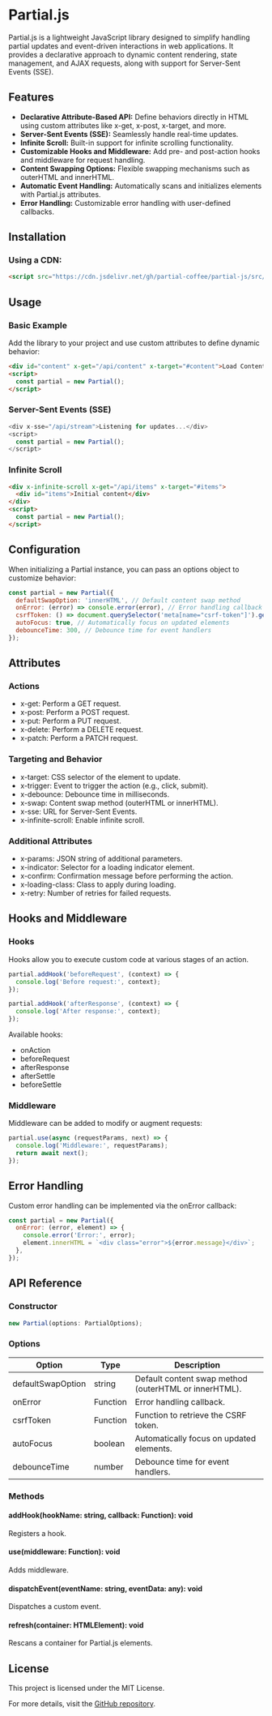 Partial.js
==========

Partial.js is a lightweight JavaScript library designed to simplify handling partial updates and event-driven interactions in web applications. It provides a declarative approach to dynamic content rendering, state management, and AJAX requests, along with support for Server-Sent Events (SSE).

Features
--------

*   **Declarative Attribute-Based API:** Define behaviors directly in HTML using custom attributes like x-get, x-post, x-target, and more.
*   **Server-Sent Events (SSE):** Seamlessly handle real-time updates.
*   **Infinite Scroll:** Built-in support for infinite scrolling functionality.
*   **Customizable Hooks and Middleware:** Add pre- and post-action hooks and middleware for request handling.
*   **Content Swapping Options:** Flexible swapping mechanisms such as outerHTML and innerHTML.
*   **Automatic Event Handling:** Automatically scans and initializes elements with Partial.js attributes.
*   **Error Handling:** Customizable error handling with user-defined callbacks.


Installation
------------

### Using a CDN:

```html
<script src="https://cdn.jsdelivr.net/gh/partial-coffee/partial-js/src/partial.js"></script>
```

Usage
-----

### Basic Example

Add the library to your project and use custom attributes to define dynamic behavior:

```html 
<div id="content" x-get="/api/content" x-target="#content">Load Content</div>
<script>
  const partial = new Partial();
</script>
```

### Server-Sent Events (SSE)

```javascript
<div x-sse="/api/stream">Listening for updates...</div>
<script>
  const partial = new Partial();
</script>
```

### Infinite Scroll

```html
<div x-infinite-scroll x-get="/api/items" x-target="#items">
  <div id="items">Initial content</div>
</div>
<script>
  const partial = new Partial();
</script>
```

Configuration
-------------

When initializing a Partial instance, you can pass an options object to customize behavior:

```javascript
const partial = new Partial({
  defaultSwapOption: 'innerHTML', // Default content swap method
  onError: (error) => console.error(error), // Error handling callback
  csrfToken: () => document.querySelector('meta[name="csrf-token"]').getAttribute('content'),
  autoFocus: true, // Automatically focus on updated elements
  debounceTime: 300, // Debounce time for event handlers
});
```

Attributes
----------

### Actions

*   x-get: Perform a GET request.
*   x-post: Perform a POST request.
*   x-put: Perform a PUT request.
*   x-delete: Perform a DELETE request.
*   x-patch: Perform a PATCH request.


### Targeting and Behavior

*   x-target: CSS selector of the element to update.
*   x-trigger: Event to trigger the action (e.g., click, submit).
*   x-debounce: Debounce time in milliseconds.
*   x-swap: Content swap method (outerHTML or innerHTML).
*   x-sse: URL for Server-Sent Events.
*   x-infinite-scroll: Enable infinite scroll.


### Additional Attributes

*   x-params: JSON string of additional parameters.
*   x-indicator: Selector for a loading indicator element.
*   x-confirm: Confirmation message before performing the action.
*   x-loading-class: Class to apply during loading.
*   x-retry: Number of retries for failed requests.


Hooks and Middleware
--------------------

### Hooks

Hooks allow you to execute custom code at various stages of an action.

```javascript
partial.addHook('beforeRequest', (context) => {
  console.log('Before request:', context);
});

partial.addHook('afterResponse', (context) => {
  console.log('After response:', context);
});
```

Available hooks:

*   onAction
*   beforeRequest
*   afterResponse
*   afterSettle
*   beforeSettle


### Middleware

Middleware can be added to modify or augment requests:

```javascript
partial.use(async (requestParams, next) => {
  console.log('Middleware:', requestParams);
  return await next();
});
```

Error Handling
--------------

Custom error handling can be implemented via the onError callback:

```javascript
const partial = new Partial({
  onError: (error, element) => {
    console.error('Error:', error);
    element.innerHTML = `<div class="error">${error.message}</div>`;
  },
});
```

API Reference
-------------

### Constructor

```javascript
new Partial(options: PartialOptions);
```

### Options

| Option            | Type     | Description                                                                  |
|-------------------|----------|------------------------------------------------------------------------------|
| defaultSwapOption | string   | Default content swap method (outerHTML or innerHTML).                        |
| onError           | Function | Error handling callback.                                                     |
| csrfToken         | Function | Function to retrieve the CSRF token.                                         |
| autoFocus         | boolean  | Automatically focus on updated elements.                                     |
| debounceTime      | number   | Debounce time for event handlers.                                            |


### Methods

#### addHook(hookName: string, callback: Function): void

Registers a hook.

#### use(middleware: Function): void

Adds middleware.

#### dispatchEvent(eventName: string, eventData: any): void

Dispatches a custom event.

#### refresh(container: HTMLElement): void

Rescans a container for Partial.js elements.

License
-------

This project is licensed under the MIT License.

For more details, visit the [GitHub repository](https://github.com/partial-coffee/partial-js).
